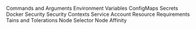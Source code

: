 Commands and Arguments
Environment Variables
ConfigMaps
Secrets
Docker Security
Security Contexts
Service Account
Resource Requirements
Tains and Tolerations
Node Selector
Node Affinity